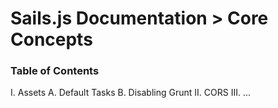 # Sails.js Documentation > Core Concepts


### Table of Contents

I. Assets
  A. Default Tasks
  B. Disabling Grunt
II. CORS
III. ...

<docmeta name="uniqueID" value="home198259">
<docmeta name="displayName" value="--">
